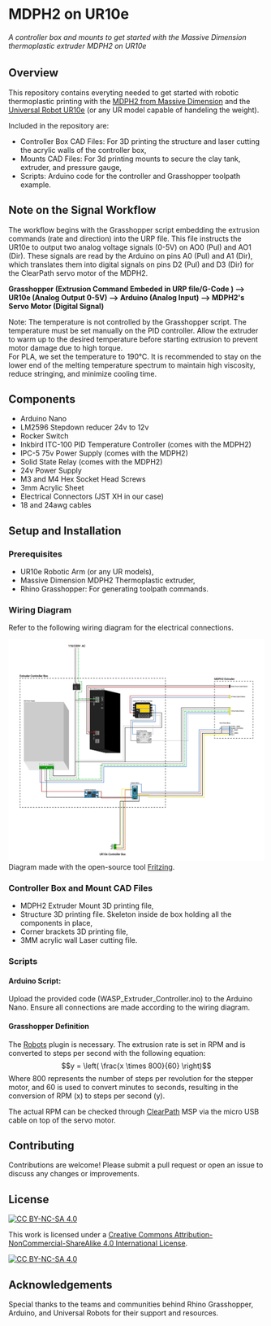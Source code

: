 # MDPH2 on UR10e
###### A controller box and mounts to get started with the Massive Dimension thermoplastic extruder MDPH2 on UR10e

## Overview
This repository contains everyting needed to get started with robotic thermoplastic printing with the [MDPH2 from Massive Dimension](https://massivedimension.com/products/mdphe-v1-pellet-head-extruder-system) and the [Universal Robot UR10e](https://www.universal-robots.com/products/ur10-robot/) (or any UR model capable of handeling the weight).

Included in the repository are:

- Controller Box CAD Files: For 3D printing the structure and laser cutting the acrylic walls of the controller box,
- Mounts CAD Files: For 3d printing mounts to secure the clay tank, extruder, and pressure gauge,
- Scripts: Arduino code for the controller and Grasshopper toolpath example.

## Note on the Signal Workflow

The workflow begins with the Grasshopper script embedding the extrusion commands (rate and direction) into the URP file. This file instructs the UR10e to output two analog voltage signals (0-5V) on AO0 (Pul) and AO1 (Dir). These signals are read by the Arduino on pins A0 (Pul) and A1 (Dir), which translates them into digital signals on pins D2 (Pul) and D3 (Dir) for the ClearPath servo motor of the MDPH2.

**Grasshopper (Extrusion Command Embeded in URP file/G-Code ) ⟶ UR10e (Analog Output 0-5V) ⟶ Arduino (Analog Input) ⟶ MDPH2's Servo Motor (Digital Signal)**

Note: The temperature is not controlled by the Grasshopper script. The temperature must be set manually on the PID controller. Allow the extruder to warm up to the desired temperature before starting extrusion to prevent motor damage due to high torque.  
For PLA, we set the temperature to 190°C. It is recommended to stay on the lower end of the melting temperature spectrum to maintain high viscosity, reduce stringing, and minimize cooling time.

## Components

- Arduino Nano
- LM2596 Stepdown reducer 24v to 12v
- Rocker Switch
- Inkbird ITC-100 PID Temperature Controller (comes with the MDPH2)
- IPC-5 75v Power Supply (comes with the MDPH2)
- Solid State Relay (comes with the MDPH2)
- 24v Power Supply
- M3 and M4 Hex Socket Head Screws
- 3mm Acrylic Sheet
- Electrical Connectors (JST XH in our case)
- 18 and 24awg cables 

## Setup and Installation

### Prerequisites

- UR10e Robotic Arm (or any UR models),
- Massive Dimension MDPH2 Thermoplastic extruder,
- Rhino Grasshopper: For generating toolpath commands.

### Wiring Diagram

Refer to the following wiring diagram for the electrical connections.

![MDPH2_on_UR10e_Wire_Diagram](Controller_Box/Wiring_Diagram/MDPH2_on_UR10e_Wire_Diagram.svg)
Diagram made with the open-source tool [Fritzing](https://fritzing.org/).

### Controller Box and Mount CAD Files

- MDPH2 Extruder Mount 3D printing file,
- Structure 3D printing file. Skeleton inside de box holding all the components in place,
- Corner brackets 3D printing file,
- 3MM acrylic wall Laser cutting file.

### Scripts

#### Arduino Script: 

Upload the provided code (WASP_Extruder_Controller.ino) to the Arduino Nano. Ensure all connections are made according to the wiring diagram.

#### Grasshopper Definition

The [Robots](https://www.food4rhino.com/en/app/robots) plugin is necessary. The extrusion rate is set in RPM and is converted to steps per second with the following equation:
$$y = \left( \frac{x \times 800}{60} \right)$$
Where 800 represents the number of steps per revolution for the stepper motor, and 60 is used to convert minutes to seconds, resulting in the conversion of RPM (x) to steps per second (y).

The actual RPM can be checked through [ClearPath](https://www.teknic.com/files/downloads/motor_setup.zip) MSP via the micro USB cable on top of the servo motor.

## Contributing

Contributions are welcome! Please submit a pull request or open an issue to discuss any changes or improvements.

## License

[![CC BY-NC-SA 4.0][cc-by-nc-sa-shield]][cc-by-nc-sa]

This work is licensed under a
[Creative Commons Attribution-NonCommercial-ShareAlike 4.0 International License][cc-by-nc-sa].

[![CC BY-NC-SA 4.0][cc-by-nc-sa-image]][cc-by-nc-sa]

[cc-by-nc-sa]: http://creativecommons.org/licenses/by-nc-sa/4.0/
[cc-by-nc-sa-image]: https://licensebuttons.net/l/by-nc-sa/4.0/88x31.png
[cc-by-nc-sa-shield]: https://img.shields.io/badge/License-CC%20BY--NC--SA%204.0-lightgrey.svg

## Acknowledgements

Special thanks to the teams and communities behind Rhino Grasshopper, Arduino, and Universal Robots for their support and resources.
